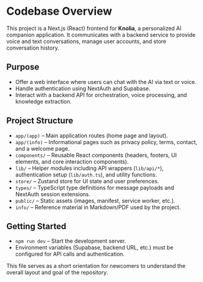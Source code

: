 # Codebase Overview

This project is a Next.js (React) frontend for **Knolia**, a personalized AI companion application. It communicates with a backend service to provide voice and text conversations, manage user accounts, and store conversation history.

## Purpose
- Offer a web interface where users can chat with the AI via text or voice.
- Handle authentication using NextAuth and Supabase.
- Interact with a backend API for orchestration, voice processing, and knowledge extraction.

## Project Structure
- `app/(app)` – Main application routes (home page and layout).
- `app/(info)` – Informational pages such as privacy policy, terms, contact, and a welcome page.
- `components/` – Reusable React components (headers, footers, UI elements, and core interaction components).
- `lib/` – Helper modules including API wrappers (`lib/api/*`), authentication setup (`lib/auth.ts`), and utility functions.
- `store/` – Zustand store for UI state and user preferences.
- `types/` – TypeScript type definitions for message payloads and NextAuth session extensions.
- `public/` – Static assets (images, manifest, service worker, etc.).
- `info/` – Reference material in Markdown/PDF used by the project.

## Getting Started
- `npm run dev` – Start the development server.
- Environment variables (Supabase, backend URL, etc.) must be configured for API calls and authentication.

This file serves as a short orientation for newcomers to understand the overall layout and goal of the repository.
